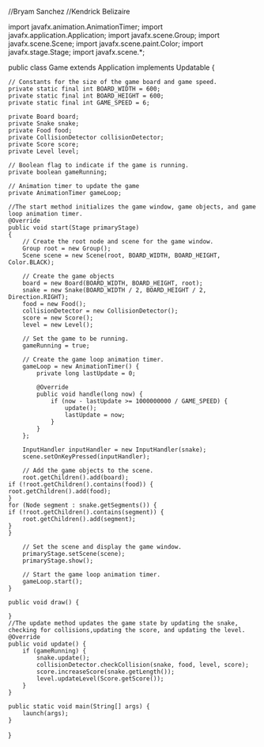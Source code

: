 //Bryam Sanchez
//Kendrick Belizaire

import javafx.animation.AnimationTimer;
import javafx.application.Application;
import javafx.scene.Group;
import javafx.scene.Scene;
import javafx.scene.paint.Color;
import javafx.stage.Stage;
import javafx.scene.*;

public class Game extends Application implements Updatable {

    // Constants for the size of the game board and game speed.
    private static final int BOARD_WIDTH = 600;
    private static final int BOARD_HEIGHT = 600;
    private static final int GAME_SPEED = 6;

    private Board board;
    private Snake snake;
    private Food food;
    private CollisionDetector collisionDetector;
    private Score score;
    private Level level;

    // Boolean flag to indicate if the game is running.
    private boolean gameRunning;

    // Animation timer to update the game
    private AnimationTimer gameLoop;

    //The start method initializes the game window, game objects, and game loop animation timer.
    @Override
    public void start(Stage primaryStage) 
    {
        // Create the root node and scene for the game window.
        Group root = new Group();
        Scene scene = new Scene(root, BOARD_WIDTH, BOARD_HEIGHT, Color.BLACK);

        // Create the game objects
        board = new Board(BOARD_WIDTH, BOARD_HEIGHT, root);
        snake = new Snake(BOARD_WIDTH / 2, BOARD_HEIGHT / 2, Direction.RIGHT);
        food = new Food();
        collisionDetector = new CollisionDetector();
        score = new Score();
        level = new Level();

        // Set the game to be running.
        gameRunning = true;

        // Create the game loop animation timer.
        gameLoop = new AnimationTimer() {
            private long lastUpdate = 0;

            @Override
            public void handle(long now) {
                if (now - lastUpdate >= 1000000000 / GAME_SPEED) {
                    update();
                    lastUpdate = now;
                }
            }
        };

        InputHandler inputHandler = new InputHandler(snake);
        scene.setOnKeyPressed(inputHandler);

        // Add the game objects to the scene.
        root.getChildren().add(board);
    if (!root.getChildren().contains(food)) {
    root.getChildren().add(food);
    }
    for (Node segment : snake.getSegments()) {
    if (!root.getChildren().contains(segment)) {
        root.getChildren().add(segment);
    }
    }

        // Set the scene and display the game window.
        primaryStage.setScene(scene);
        primaryStage.show();

        // Start the game loop animation timer.
        gameLoop.start();
    }

    public void draw() {
        
    }
    //The update method updates the game state by updating the snake, checking for collisions,updating the score, and updating the level.
    @Override
    public void update() {
        if (gameRunning) {
            snake.update();
            collisionDetector.checkCollision(snake, food, level, score);
            score.increaseScore(snake.getLength());
            level.updateLevel(Score.getScore());
        }
    }

    public static void main(String[] args) {
        launch(args);
    }

}

